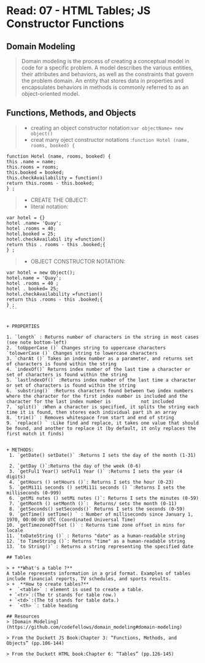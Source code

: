 # Read: 07 - HTML Tables; JS Constructor Functions
## Domain Modeling

> Domain modeling is the process of creating a conceptual model in code for a specific problem. A model describes the various entities, their attributes and behaviors, 
  as well as the constraints that govern the problem domain. An entity that stores data in properties and encapsulates behaviors in methods is commonly referred to as 
  an object-oriented model.

## Functions, Methods, and Objects
 > + creating an object constructor notation:`var objectName= new object()`
 > + creat many oject constructor notations :`function Hotel (name, rooms, booked) {`
```
function Hotel (name, rooms, booked) {
this .name = name;
this.rooms = rooms;
this.booked = booked;
this.checkAvailability = function()
return this.rooms - this.booked;
} ;
```
> + CREATE THE OBJECT:
  >  + literal notation:            
 ```
var hotel = {}                            
hotel .name= 'Quay';
hotel .rooms = 40;
hotel.booked = 25;
hotel.checkAvailabil ity =function()
return this . rooms - this .booked;{
} ;
```


> + OBJECT CONSTRUCTOR NOTATION:
   
   
   ```
   var hotel = new Object();
  hotel.name = 'Quay';
  hotel .rooms = 40 ;
  hotel . booked= 25;
  hotel.checkAvailability =function()
   return this .rooms - this .booked;{
   } ;
    ```
 
 
  + PROPERTIES

  1. `length` : Returns number of characters in the string in most cases (see note bottom-left)
  2. `toUpperCase ()` Changes string to uppercase characters
   `tolowerCase ()` Changes string to lowercase characters
  3. `charAt ()` Takes an index number as a parameter, and returns set of characters is found within the string
  4. `indexOf()` Returns index number of the last time a character or set of characters is found within the string
  5. `lastlndexOf()` :Returns index number of the last time a character or set of characters is found within the string
  6. `substring()` :Returns characters found between two index numbers where the character for the first index number is included and the character for the last index number is           not included
  7. `split()` :When a character is specified, it splits the string each time it is found, then stores each individual part ih an array
  8. `trim()` : Removes whitespace from start and end of string
  9. `replace() ` :Like find and replace, it takes one value that should be found, and another to replace it (by default, it only replaces the first match it finds)


  + METHODS:
    1. `getDate() setDate()` :Returns I sets the day of the month (1-31)

    2. `getDay ()`:Returns the day of the week (0-6)
    3. `getFul1 Year() setFul1 Year ()` :Returns I sets the year (4 digits)
    4. `getHours () setHours ()`: Returns I sets the hour (0-23)
    5. `getMi11i seconds () setMi11i seconds () `:Returns I sets the milliseconds (0-999)
    6. `getMi nutes () setMi nutes ()`: Returns I sets the minutes (0-59)
    7. `getMonth () setMonth ()`:  Returns/ sets the month (0-11)
    8. `getSeconds() setSeconds()` Returns I sets the seconds (0-59) 
    9. `getTime() setTime() ` : Number of milliseconds since January 1, 1970, 00:00:00 UTC (Coordinated Universal Time)
   10. `getTimezoneOffset ()` : Returns time zone offset in mins for locale
   11. `toDateString ()` : Returns "date" as a human-readable string
   12. `to TimeString ()`: Returns "time" as a human-readable string
   13. `to String()` : Returns a string representing the specified date

## Tables

> + **What's a table ?**
   A table represents information in a grid format. Examples of tables include financial reports, TV schedules, and sports results.
> +  **How to create tables?**
    +  `<table>` : element is used to create a table.
    + `<tr>`:(The tr stands for table row.)
    + `<td>`:(The td stands for table data.)
    +  `<th> `: table heading

## Resources 
> [Domain Modeling](https://github.com/codefellows/domain_modeling#domain-modeling)

> From the Duckett JS Book:Chapter 3: “Functions, Methods, and Objects” (pp.106-144)

> From the Duckett HTML book:Chapter 6: “Tables” (pp.126-145)

